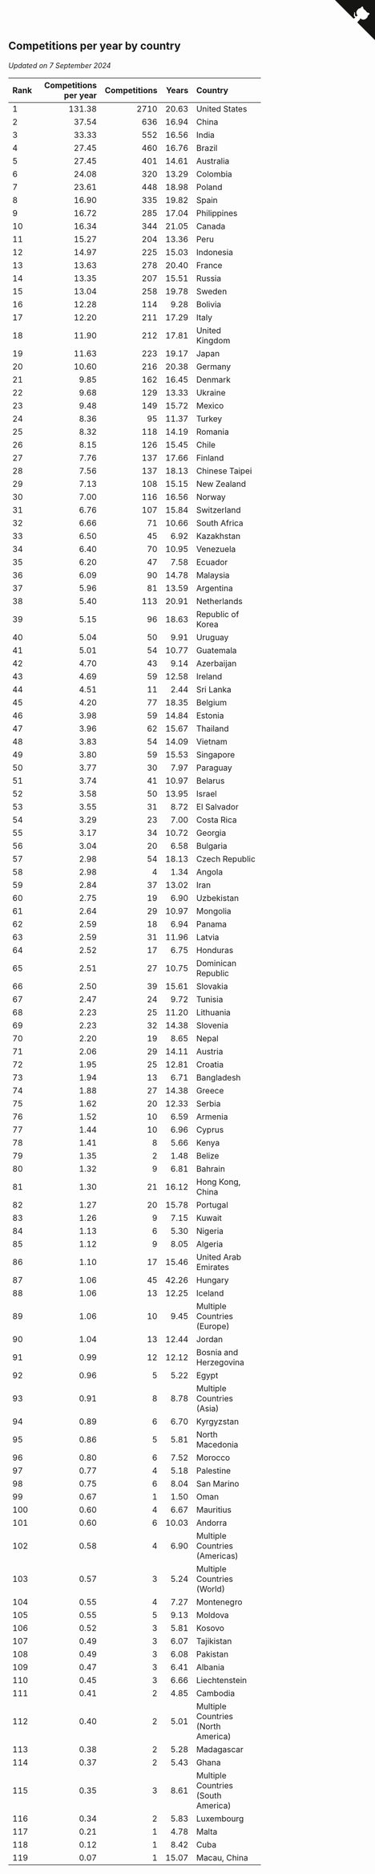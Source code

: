 ## Competitions per year by country

*Updated on  7 September 2024*

| Rank | Competitions per year | Competitions | Years | Country |
| :--- | ---: | ---: | ---: | :--- |
| 1 | 131.38 | 2710 | 20.63 | United States |
| 2 | 37.54 | 636 | 16.94 | China |
| 3 | 33.33 | 552 | 16.56 | India |
| 4 | 27.45 | 460 | 16.76 | Brazil |
| 5 | 27.45 | 401 | 14.61 | Australia |
| 6 | 24.08 | 320 | 13.29 | Colombia |
| 7 | 23.61 | 448 | 18.98 | Poland |
| 8 | 16.90 | 335 | 19.82 | Spain |
| 9 | 16.72 | 285 | 17.04 | Philippines |
| 10 | 16.34 | 344 | 21.05 | Canada |
| 11 | 15.27 | 204 | 13.36 | Peru |
| 12 | 14.97 | 225 | 15.03 | Indonesia |
| 13 | 13.63 | 278 | 20.40 | France |
| 14 | 13.35 | 207 | 15.51 | Russia |
| 15 | 13.04 | 258 | 19.78 | Sweden |
| 16 | 12.28 | 114 | 9.28 | Bolivia |
| 17 | 12.20 | 211 | 17.29 | Italy |
| 18 | 11.90 | 212 | 17.81 | United Kingdom |
| 19 | 11.63 | 223 | 19.17 | Japan |
| 20 | 10.60 | 216 | 20.38 | Germany |
| 21 | 9.85 | 162 | 16.45 | Denmark |
| 22 | 9.68 | 129 | 13.33 | Ukraine |
| 23 | 9.48 | 149 | 15.72 | Mexico |
| 24 | 8.36 | 95 | 11.37 | Turkey |
| 25 | 8.32 | 118 | 14.19 | Romania |
| 26 | 8.15 | 126 | 15.45 | Chile |
| 27 | 7.76 | 137 | 17.66 | Finland |
| 28 | 7.56 | 137 | 18.13 | Chinese Taipei |
| 29 | 7.13 | 108 | 15.15 | New Zealand |
| 30 | 7.00 | 116 | 16.56 | Norway |
| 31 | 6.76 | 107 | 15.84 | Switzerland |
| 32 | 6.66 | 71 | 10.66 | South Africa |
| 33 | 6.50 | 45 | 6.92 | Kazakhstan |
| 34 | 6.40 | 70 | 10.95 | Venezuela |
| 35 | 6.20 | 47 | 7.58 | Ecuador |
| 36 | 6.09 | 90 | 14.78 | Malaysia |
| 37 | 5.96 | 81 | 13.59 | Argentina |
| 38 | 5.40 | 113 | 20.91 | Netherlands |
| 39 | 5.15 | 96 | 18.63 | Republic of Korea |
| 40 | 5.04 | 50 | 9.91 | Uruguay |
| 41 | 5.01 | 54 | 10.77 | Guatemala |
| 42 | 4.70 | 43 | 9.14 | Azerbaijan |
| 43 | 4.69 | 59 | 12.58 | Ireland |
| 44 | 4.51 | 11 | 2.44 | Sri Lanka |
| 45 | 4.20 | 77 | 18.35 | Belgium |
| 46 | 3.98 | 59 | 14.84 | Estonia |
| 47 | 3.96 | 62 | 15.67 | Thailand |
| 48 | 3.83 | 54 | 14.09 | Vietnam |
| 49 | 3.80 | 59 | 15.53 | Singapore |
| 50 | 3.77 | 30 | 7.97 | Paraguay |
| 51 | 3.74 | 41 | 10.97 | Belarus |
| 52 | 3.58 | 50 | 13.95 | Israel |
| 53 | 3.55 | 31 | 8.72 | El Salvador |
| 54 | 3.29 | 23 | 7.00 | Costa Rica |
| 55 | 3.17 | 34 | 10.72 | Georgia |
| 56 | 3.04 | 20 | 6.58 | Bulgaria |
| 57 | 2.98 | 54 | 18.13 | Czech Republic |
| 58 | 2.98 | 4 | 1.34 | Angola |
| 59 | 2.84 | 37 | 13.02 | Iran |
| 60 | 2.75 | 19 | 6.90 | Uzbekistan |
| 61 | 2.64 | 29 | 10.97 | Mongolia |
| 62 | 2.59 | 18 | 6.94 | Panama |
| 63 | 2.59 | 31 | 11.96 | Latvia |
| 64 | 2.52 | 17 | 6.75 | Honduras |
| 65 | 2.51 | 27 | 10.75 | Dominican Republic |
| 66 | 2.50 | 39 | 15.61 | Slovakia |
| 67 | 2.47 | 24 | 9.72 | Tunisia |
| 68 | 2.23 | 25 | 11.20 | Lithuania |
| 69 | 2.23 | 32 | 14.38 | Slovenia |
| 70 | 2.20 | 19 | 8.65 | Nepal |
| 71 | 2.06 | 29 | 14.11 | Austria |
| 72 | 1.95 | 25 | 12.81 | Croatia |
| 73 | 1.94 | 13 | 6.71 | Bangladesh |
| 74 | 1.88 | 27 | 14.38 | Greece |
| 75 | 1.62 | 20 | 12.33 | Serbia |
| 76 | 1.52 | 10 | 6.59 | Armenia |
| 77 | 1.44 | 10 | 6.96 | Cyprus |
| 78 | 1.41 | 8 | 5.66 | Kenya |
| 79 | 1.35 | 2 | 1.48 | Belize |
| 80 | 1.32 | 9 | 6.81 | Bahrain |
| 81 | 1.30 | 21 | 16.12 | Hong Kong, China |
| 82 | 1.27 | 20 | 15.78 | Portugal |
| 83 | 1.26 | 9 | 7.15 | Kuwait |
| 84 | 1.13 | 6 | 5.30 | Nigeria |
| 85 | 1.12 | 9 | 8.05 | Algeria |
| 86 | 1.10 | 17 | 15.46 | United Arab Emirates |
| 87 | 1.06 | 45 | 42.26 | Hungary |
| 88 | 1.06 | 13 | 12.25 | Iceland |
| 89 | 1.06 | 10 | 9.45 | Multiple Countries (Europe) |
| 90 | 1.04 | 13 | 12.44 | Jordan |
| 91 | 0.99 | 12 | 12.12 | Bosnia and Herzegovina |
| 92 | 0.96 | 5 | 5.22 | Egypt |
| 93 | 0.91 | 8 | 8.78 | Multiple Countries (Asia) |
| 94 | 0.89 | 6 | 6.70 | Kyrgyzstan |
| 95 | 0.86 | 5 | 5.81 | North Macedonia |
| 96 | 0.80 | 6 | 7.52 | Morocco |
| 97 | 0.77 | 4 | 5.18 | Palestine |
| 98 | 0.75 | 6 | 8.04 | San Marino |
| 99 | 0.67 | 1 | 1.50 | Oman |
| 100 | 0.60 | 4 | 6.67 | Mauritius |
| 101 | 0.60 | 6 | 10.03 | Andorra |
| 102 | 0.58 | 4 | 6.90 | Multiple Countries (Americas) |
| 103 | 0.57 | 3 | 5.24 | Multiple Countries (World) |
| 104 | 0.55 | 4 | 7.27 | Montenegro |
| 105 | 0.55 | 5 | 9.13 | Moldova |
| 106 | 0.52 | 3 | 5.81 | Kosovo |
| 107 | 0.49 | 3 | 6.07 | Tajikistan |
| 108 | 0.49 | 3 | 6.08 | Pakistan |
| 109 | 0.47 | 3 | 6.41 | Albania |
| 110 | 0.45 | 3 | 6.66 | Liechtenstein |
| 111 | 0.41 | 2 | 4.85 | Cambodia |
| 112 | 0.40 | 2 | 5.01 | Multiple Countries (North America) |
| 113 | 0.38 | 2 | 5.28 | Madagascar |
| 114 | 0.37 | 2 | 5.43 | Ghana |
| 115 | 0.35 | 3 | 8.61 | Multiple Countries (South America) |
| 116 | 0.34 | 2 | 5.83 | Luxembourg |
| 117 | 0.21 | 1 | 4.78 | Malta |
| 118 | 0.12 | 1 | 8.42 | Cuba |
| 119 | 0.07 | 1 | 15.07 | Macau, China |


<a href="https://github.com/JustinTimeCuber/wca_statistics" class="github-corner" aria-label="View source on Github"><svg width="80" height="80" viewBox="0 0 250 250" style="fill:#151513; color:#fff; position: absolute; top: 0; border: 0; right: 0;" aria-hidden="true"><path d="M0,0 L115,115 L130,115 L142,142 L250,250 L250,0 Z"></path><path d="M128.3,109.0 C113.8,99.7 119.0,89.6 119.0,89.6 C122.0,82.7 120.5,78.6 120.5,78.6 C119.2,72.0 123.4,76.3 123.4,76.3 C127.3,80.9 125.5,87.3 125.5,87.3 C122.9,97.6 130.6,101.9 134.4,103.2" fill="currentColor" style="transform-origin: 130px 106px;" class="octo-arm"></path><path d="M115.0,115.0 C114.9,115.1 118.7,116.5 119.8,115.4 L133.7,101.6 C136.9,99.2 139.9,98.4 142.2,98.6 C133.8,88.0 127.5,74.4 143.8,58.0 C148.5,53.4 154.0,51.2 159.7,51.0 C160.3,49.4 163.2,43.6 171.4,40.1 C171.4,40.1 176.1,42.5 178.8,56.2 C183.1,58.6 187.2,61.8 190.9,65.4 C194.5,69.0 197.7,73.2 200.1,77.6 C213.8,80.2 216.3,84.9 216.3,84.9 C212.7,93.1 206.9,96.0 205.4,96.6 C205.1,102.4 203.0,107.8 198.3,112.5 C181.9,128.9 168.3,122.5 157.7,114.1 C157.9,116.9 156.7,120.9 152.7,124.9 L141.0,136.5 C139.8,137.7 141.6,141.9 141.8,141.8 Z" fill="currentColor" class="octo-body"></path></svg></a><style>.github-corner:hover .octo-arm{animation:octocat-wave 560ms ease-in-out}@keyframes octocat-wave{0%,100%{transform:rotate(0)}20%,60%{transform:rotate(-25deg)}40%,80%{transform:rotate(10deg)}}@media (max-width:500px){.github-corner:hover .octo-arm{animation:none}.github-corner .octo-arm{animation:octocat-wave 560ms ease-in-out}}</style>

